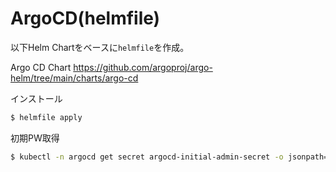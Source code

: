 # ArgoCD(helmfile)
以下Helm Chartをベースに`helmfile`を作成。

Argo CD Chart
https://github.com/argoproj/argo-helm/tree/main/charts/argo-cd

インストール
```bash
$ helmfile apply
```

初期PW取得
```bash
$ kubectl -n argocd get secret argocd-initial-admin-secret -o jsonpath="{.data.password}" | base64 -d ; echo
```